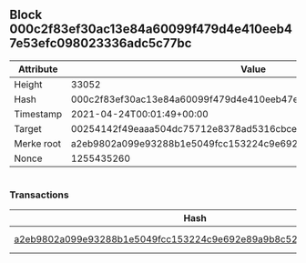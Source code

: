 ## Block 000c2f83ef30ac13e84a60099f479d4e410eeb47e53efc098023336adc5c77bc

Attribute | Value
--- | ---
Height | 33052
Hash | 000c2f83ef30ac13e84a60099f479d4e410eeb47e53efc098023336adc5c77bc
Timestamp | 2021-04-24T00:01:49+00:00
Target | 00254142f49eaaa504dc75712e8378ad5316cbcead634704b3734b6271167cc4
Merke root | a2eb9802a099e93288b1e5049fcc153224c9e692e89a9b8c528ba621ecdee3d0
Nonce | 1255435260

```

```

### Transactions

Hash | Amount
--- | ---
[a2eb9802a099e93288b1e5049fcc153224c9e692e89a9b8c528ba621ecdee3d0](a2eb9802a099e93288b1e5049fcc153224c9e692e89a9b8c528ba621ecdee3d0.md) | 10.00000000 SKEPTI 
